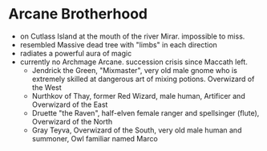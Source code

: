 # Arcane Brotherhood
- on Cutlass Island at the mouth of the river Mirar. impossible to miss.
- resembled Massive dead tree with "limbs" in each direction
- radiates a powerful aura of magic
- currently no Archmage Arcane. succession crisis since Maccath left.
	- Jendrick the Green, "Mixmaster", very old male gnome who is extremely skilled at dangerous art of mixing potions. Overwizard of the West
	- Nurthkov of Thay, former Red Wizard, male human, Artificer and Overwizard of the East
	- Druette "the Raven", half-elven female ranger and spellsinger (flute), Overwizard of the North
	- Gray Teyva, Overwizard of the South, very old male human and summoner, Owl familiar named Marco